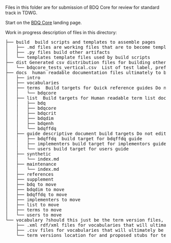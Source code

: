 Files in this folder are for submission of BDQ Core for review for standard track in TDWG.

Start on the [BDQ Core](https://github.com/tdwg/bdq/blob/master/tg2/_review/index.md) landing page.


Work in progress description of files in this directory: 

<pre>
├── build  build scripts and templates to assemble pages
│   ├── .md files are working files that are to become templates but are not yet
│   ├── .py files build other artifacts
│   └── templates template files used by build scripts
├── dist Generated csv distribution files for building other artifacts
│   └── bdqcore_tests_vertical.csv  List of test label, prefLabel, and fully qualified name, purpose?
├── docs  human readable documentation files ultimately to be built from files in build
│   ├── intro 
│   ├── vocabularies
│   ├── terms  Build targets for Quick reference guides Do not edit here
│   │   └── bdqcore
│   ├── list  Build targets for Human readable term list documents Do not edit here
│   │   ├── bdq
│   │   ├── bdqcore
│   │   ├── bdqcrit
│   │   ├── bdqdim
│   │   ├── bdqenh
│   │   └── bdqffdq
│   ├── guide descriptive document build targets Do not edit here 
│   │   ├── bdqffdq  build target for bdqffdq guide
│   │   ├── implementers build target for implementors guide
│   │   └── users build target for users guide
│   ├── synthetic
│   │   └── index.md
│   ├── maintenance
│   │   └── index.md
│   ├── references
│   ├── supplement
│   ├── bdq to move
│   ├── bdqdim to move
│   ├── bdqffdq to move
│   ├── implementers to move
│   ├── list to move
│   ├── terms to move
│   └── users to move
└── vocabulary ?should this just be the term version files, or do the deriviative vocabulary csv, xml, owl files go here?
    ├── .xml rdf/xml files for vocabularies that will ultimately be deriviatives of term-version files ** Copy updates to here, DO NOT EDIT HERE **
    ├── .csv files for vocabularies that will ultimately be deriviatives of term-version files ** Copy updates to here, DO NOT EDIT HERE ** 
    └── term_versions location for and proposed stubs for term-version files to which lines are only appended from which vocabulary artifacts will be built.
</pre>

